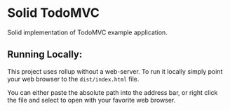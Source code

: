 # Solid TodoMVC

Solid implementation of TodoMVC example application.

## Running Locally:
This project uses rollup without a web-server. To run it locally simply point your web browser to the `dist/index.html` file. 

You can either paste the absolute path into the address bar, or right click the file and select to open with your favorite web browser.